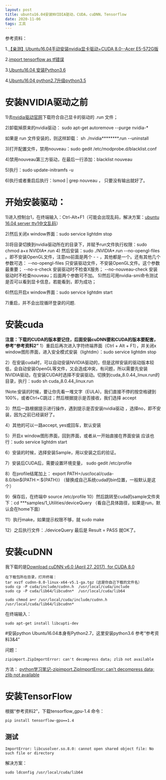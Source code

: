 ```yaml
---
layout: post
title: ubuntu16.04安装NVIDIA驱动，CUDA，cuDNN，Tensorflow
date: 2020-11-06
tags: 工具
---
```


参考资料：

1.[【亲测】Ubuntu16.04手动安装nvidia显卡驱动+CUDA 8.0--Acer E5-572G版](https://blog.csdn.net/moses1994/article/details/79179517)

2.[import tensorflow as tf错误](http://www.cnblogs.com/zzb-Dream-90Time/p/9688330.html)

3.[Ubuntu16.04 安装Python3.6](https://www.cnblogs.com/jp1021/p/9883165.html)

4.[Ubuntu16.04 python2.7升级python3.5](https://www.cnblogs.com/wmr95/p/7637077.html)

# 安装NVIDIA驱动之前
 1)去[nvidia驱动官网](http://www.nvidia.cn/Download/index.aspx?lang=cn)下载符合自己显卡的驱动的 .run 文件；

2)卸载掉原来的nvidia驱动： sudo apt-get autoremove --purge nvidia-*

如果是 run 文件安装的，则这样卸载： sh ./nvidia********.run --uninstall

3)打开配置文件，禁用nouveau：sudo gedit /etc/modprobe.d/blacklist.conf

4)禁用nouveau第三方驱动，在最后一行添加：blacklist nouveau 

5)执行：sudo update-initramfs -u

6)执行或者重启后执行：lsmod | grep nouveau ， 只要没有输出就好了。

#  开始安装驱动：

1)进入控制台1，在终端输入：Ctrl-Alt+F1（可能会出现乱码，解决方案：[ubuntu 16.04 server tty1中文乱码](https://jingyan.baidu.com/article/14bd256e663254bb6d26120d.html)）

2)然后关闭x window界面：sudo service lightdm stop

3)将目录切换到nvidia驱动所在的目录下，并赋予run文件执行权限：sudo chmod a+x NVIDIA*.run
4) 然后安装：sudo ./NVIDIA*.run --no-opengl-files 。即不安装OpenGL文件，注意no前面是两个 - - ，其他都是一个。还有其他几个参数可选：
--no-opengl-files 只安装驱动文件，不安装OpenGL文件。这个参数最重要；
--no-x-check 安装驱动时不检查X服务；
--no-nouveau-check 安装驱动时不检查nouveau；后面两个参数可不加。
5)然后可用nvidia-smi命令测试是否可以看到显卡信息，若能看到，即为成功；

6)然后开启x window界面：sudo service lightdm start

7)重启，并不会出现循环登录的问题.

# 安装cuda
**注意：下载的CUDA的版本要记住，后面安装cuDNN要和CUDA的版本要配套，参考“参考资料2”**
1）重启后再次进入字符终端界面（Ctrl + Alt + F1），并关闭x window图形界面，进入安全模式安装（lightdm）：sudo service lightdm stop  

2）在安装cuda时，可以自动安装NVIDIA驱动的，但是这样安装的驱动版本较低，会自动安装OpenGL等文件，又会造成冲突，有问题，所以需要先安装NVIDIA驱动，在安装CUDA时选择不安装驱动。切换到cuda_8.0.44_linux.run的目录，执行：sudo sh cuda_8.0.44_linux.run

!Note:安装的时候，要让你先看一堆文字（EULA)，我们直接不停的按空格键到100%，或者Ctrl+C跳过；然后根据提示是否接收，我们选择 accept

3）然后一路根据提示进行操作，遇到提示是否安装nvidia驱动 ，选择no，即不安装，因为之前已经装好了。

4）其他的可以一路accept, yes或回车，默认安装

5）开启x window图形界面，回到界面，或者从一开始直接在界面安装
应该也行：sudo service lightdm start  



6）安装的时候，选择安装Sample，用以安装之后的验证。

7）安装后CUDA后，需要设置环境变量， sudo gedit /etc/profile 

8）在profile结尾加上：
export PATH=/usr/local/cuda-8.0/bin${PATH:+:${PATH}}  （替换成自己系统cuda的bin位置，一般默认是这个）

9）保存后，在终端中 source /etc/profile
10）然后跳转至cuda的sample文件夹下：cd ***samples/1_Utilities/deviceQuery （看自己具体路径，如果是run，默认会在home下面）

11）执行make，如果提示权限不够，就 sudo make

12）之后执行文件：./deviceQuery
最后是 Result = PASS 就OK了。

# 安装cuDNN
我下载的是[Download cuDNN v6.0 (April 27, 2017), for CUDA 8.0](https://developer.nvidia.com/rdp/cudnn-archive#a-collapse6-8)

```
在下载包所在目录，打开终端：
tar xvzf cudnn-8.0-linux-x64-v5.1-ga.tgz（这是你自己下载的文件名）
sudo cp -P cuda/include/cudnn.h  /usr/local/cuda/include
sudo cp -P cuda/lib64/libcudnn*  /usr/local/cuda/lib64

sudo chmod a+r /usr/local/cuda/include/cudnn.h  /usr/local/cuda/lib64/libcudnn*
```
在终端输入：
```
sudo apt-get install libcupti-dev
```

#安装python
Ubuntu16.04本身有Python2.7，这里安装python3.6
参考“参考资料3&4”

问题：
```
zipimport.ZipImportError: can't decompress data; zlib not available
```
方法：
[python学习笔记-zipimport.ZipImportError: can't decompress data; zlib not available](http://zhoujianghai.iteye.com/blog/1521993)

# 安装TensorFlow
根据“参考资料2”，下载tensorflow_gpu-1.4
命令：
```
pip install tensorflow-gpu==1.4
```
## 测试
```import tensorflow as tf
ImportError: libcusolver.so.8.0: cannot open shared object file: No such file or directory
```
解决方案：
```
sudo ldconfig /usr/local/cuda/lib64
```



